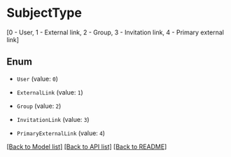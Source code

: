 # SubjectType
[0 - User, 1 - External link, 2 - Group, 3 - Invitation link, 4 - Primary external link]

## Enum

* `User` (value: `0`)

* `ExternalLink` (value: `1`)

* `Group` (value: `2`)

* `InvitationLink` (value: `3`)

* `PrimaryExternalLink` (value: `4`)

[[Back to Model list]](../README.md#documentation-for-models) [[Back to API list]](../README.md#documentation-for-api-endpoints) [[Back to README]](../README.md)


